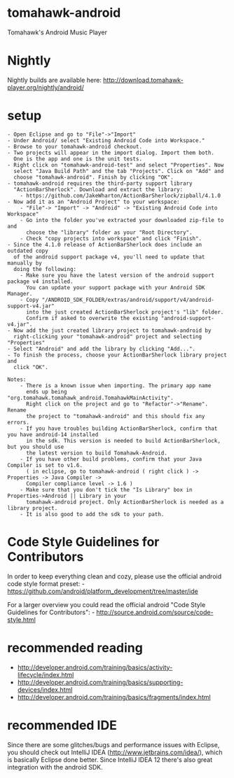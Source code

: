 tomahawk-android
================

Tomahawk's Android Music Player

Nightly
================
Nightly builds are available here:
http://download.tomahawk-player.org/nightly/android/

setup
================

    - Open Eclipse and go to "File"->"Import"
    - Under Android/ select "Existing Android Code into Workspace."
    - Browse to your tomahawk-android checkout.
    - Two projects will appear in the import dialog. Import them both.
      One is the app and one is the unit tests.
    - Right click on "tomahawk-android-test" and select "Properties". Now 
      select "Java Build Path" and the tab "Projects". Click on "Add" and
      choose "tomahawk-android". Finish by clicking "OK".
    - tomahawk-android requires the third-party support library
      "ActionBarSherlock". Download and extract the library:
        - https://github.com/JakeWharton/ActionBarSherlock/zipball/4.1.0
    - Now add it as an "Android Project" to your workspace: 
        - "File"-> "Import" -> "Android" -> "Existing Android Code into Workspace"
        - Go into the folder you've extracted your downloaded zip-file to and
          choose the "library" folder as your "Root Directory".
        - Check "copy projects into workspace" and click "Finish".
    - Since the 4.1.0 release of ActionBarSherlock does include an outdated copy
      of the android support package v4, you'll need to update that manually by
      doing the following:
        - Make sure you have the latest version of the android support package v4 installed.
          You can update your support package with your Android SDK Manager.
        - Copy "/ANDROID_SDK_FOLDER/extras/android/support/v4/android-support-v4.jar"
          into the just created ActionBarSherlock project's "lib" folder.
          Confirm if asked to overwrite the existing "android-support-v4.jar".
    - Now add the just created library project to tomahawk-android by
      right-clicking your "tomahawk-android" project and selecting "Properties"
    - Select "Android" and add the library by clicking "Add...".
    - To finish the process, choose your ActionBarSherlock library project and
      click "OK".

    Notes:
        - There is a known issue when importing. The primary app name
          ends up being "org.tomahawk.tomahawk_android.TomahawkMainActivity".
          Right click on the project and go to "Refactor"->"Rename". Rename
          the project to "tomahawk-android" and this should fix any errors.
        - If you have troubles building ActionBarSherlock, confirm that you have android-14 installed
          in the sdk. This version is needed to build ActionBarSherlock, but you should use
          the latest version to build Tomahawk-Android.
        - If you have other build problems, confirm that your Java Compiler is set to v1.6. 
          ( in eclipse, go to tomahawk-android ( right click ) -> Properties -> Java Compiler -> 
          Compiler compliance level -> 1.6 )
        - Make sure that you don't tick the "Is Library" box in Properties->Android || Library in your
          tomahawk-android project. Only ActionBarSherlock is needed as a library project.
        - It is also good to add the sdk to your path. 

Code Style Guidelines for Contributors
================

In order to keep everything clean and cozy, please use the official android code style format preset:
    - https://github.com/android/platform_development/tree/master/ide

For a larger overview you could read the official android "Code Style Guidelines for Contributors":
    - http://source.android.com/source/code-style.html


recommended reading
================
 - http://developer.android.com/training/basics/activity-lifecycle/index.html
 - http://developer.android.com/training/basics/supporting-devices/index.html
 - http://developer.android.com/training/basics/fragments/index.html

recommended IDE
================
Since there are some glitches/bugs and performance issues with Eclipse, you should check out
IntelliJ IDEA (http://www.jetbrains.com/idea/), which is basically Eclipse done better.
Since IntelliJ IDEA 12 there's also great integration with the android SDK.


